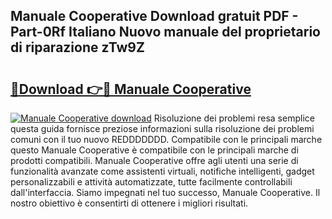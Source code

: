## Manuale Cooperative Download gratuit PDF - Part-0Rf Italiano Nuovo manuale del proprietario di riparazione zTw9Z

# <h2><a href="http://dfee77f.blite.top/?on=Manuale+Cooperative">🔗Download 👉🔴 Manuale Cooperative</a></h2>

[![Manuale Cooperative download](https://i.imgur.com/lujVjoI.png)](http://dfee77f.blite.top/?on=Manuale+Cooperative)
Risoluzione dei problemi resa semplice questa guida fornisce preziose informazioni sulla risoluzione dei problemi comuni con il tuo nuovo REDDDDDDD. Compatibile con le principali marche questo Manuale Cooperative è compatibile con le principali marche di prodotti compatibili. Manuale Cooperative offre agli utenti una serie di funzionalità avanzate come assistenti virtuali, notifiche intelligenti, gadget personalizzabili e attività automatizzate, tutte facilmente controllabili dall'interfaccia. Siamo impegnati nel tuo successo, Manuale Cooperative. Il nostro obiettivo è consentirti di ottenere i migliori risultati.
